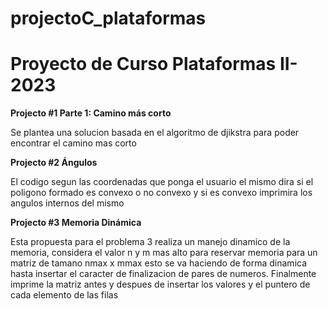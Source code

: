 # projectoC_plataformas
# Proyecto de Curso Plataformas II-2023

**Projecto #1
Parte 1: Camino más corto**

Se plantea una solucion basada en el algoritmo de djikstra para poder encontrar el camino mas corto

**Projecto #2
Ángulos** 

El codigo segun las coordenadas que ponga el usuario el mismo dira si el poligono formado
es convexo o no convexo y si es convexo imprimira los angulos internos del mismo



**Projecto #3
Memoria Dinámica** 

Esta propuesta para el problema 3 realiza un manejo dinamico de la memoria, considera
el valor n y m mas alto para reservar memoria para un matriz de tamano nmax x mmax
esto se va haciendo de forma dinamica hasta insertar el caracter de finalizacion de 
pares de numeros. 
Finalmente imprime la matriz antes y despues de insertar los valores y el puntero de
cada elemento de las filas 
